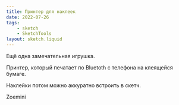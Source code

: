 ```yaml
---
title: Принтер для наклеек
date: 2022-07-26
tags:
    - sketch
    - SketchTools
layout: sketch.liquid
---
```


Ещё одна замечательная игрушка.

Принтер, который печатает по Bluetoth с телефона на клеящейся бумаге.

Наклейки потом можно аккуратно встроить в скетч.

Zoemini
